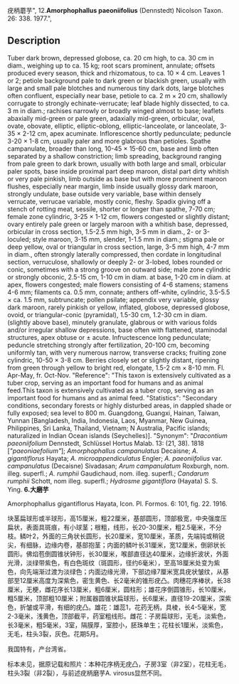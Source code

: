 疣柄蘑芋",
12.**Amorphophallus paeoniifolius** (Dennstedt) Nicolson Taxon. 26: 338. 1977.",

## Description
Tuber dark brown, depressed globose, ca. 20 cm high, to ca. 30 cm in diam., weighing up to ca. 15 kg; root scars prominent, annulate; offsets produced every season, thick and rhizomatous, to ca. 10 × 4 cm. Leaves 1 or 2; petiole background pale to dark green or blackish green, usually with large and small pale blotches and numerous tiny dark dots, large blotches often confluent, especially near base, petiole to ca. 2 m × 20 cm, shallowly corrugate to strongly echinate-verrucate; leaf blade highly dissected, to ca. 3 m in diam.; rachises narrowly or broadly winged almost to base; leaflets abaxially mid-green or pale green, adaxially mid-green, orbicular, oval, ovate, obovate, elliptic, elliptic-oblong, elliptic-lanceolate, or lanceolate, 3-35 × 2-12 cm, apex acuminate. Inflorescence shortly pedunculate; peduncle 3-20 × 1-8 cm, usually paler and more glabrous than petioles. Spathe campanulate, broader than long, 10-45 × 15-60 cm, base and limb often separated by a shallow constriction; limb spreading, background ranging from pale green to dark brown, usually with both large and small, orbicular paler spots, base inside proximal part deep maroon, distal part dirty whitish or very pale pinkish, limb outside as base but with more prominent maroon flushes, especially near margin, limb inside usually glossy dark maroon, strongly undulate, base outside very variable, base within densely verrucate, verrucae variable, mostly conic, fleshy. Spadix giving off a stench of rotting meat, sessile, shorter or longer than spathe, 7-70 cm; female zone cylindric, 3-25 × 1-12 cm, flowers congested or slightly distant; ovary entirely pale green or largely maroon with a whitish base, depressed, orbicular in cross section, 1.5-2.5 mm high, 3-5 mm in diam., 2- or 3-loculed; style maroon, 3-15 mm, slender, 1-1.5 mm in diam.; stigma pale or deep yellow, oval or triangular in cross section, large, 3-5 mm high, 4-7 mm in diam., often strongly laterally compressed, then cordate in longitudinal section, verruculose, shallowly or deeply 2- or 3-lobed, lobes rounded or conic, sometimes with a strong groove on outward side; male zone cylindric or strongly obconic, 2.5-15 cm, 1-10 cm in diam. at base, 1-20 cm in diam. at apex, flowers congested; male flowers consisting of 4-6 stamens; stamens 4-6 mm; filaments ca. 0.5 mm, connate; anthers off-white, cylindric, 3.5-5.5 × ca. 1.5 mm, subtruncate; pollen psilate; appendix very variable, glossy dark maroon, rarely pinkish or yellow, inflated, globose, depressed globose, ovoid, or triangular-conic (pyramidal), 1.5-30 cm, 1.2-30 cm in diam. (slightly above base), minutely granulate, glabrous or with various folds and/or irregular shallow depressions, base often with flattened, staminodal structures, apex obtuse or ± acute. Infructescence long pedunculate; peduncle stretching strongly after fertilization, 20-100 cm, becoming uniformly tan, with very numerous narrow, transverse cracks; fruiting zone cylindric, 10-50 × 3-8 cm. Berries closely set or slightly distant, ripening from green through yellow to bright red, elongate, 1.5-2 cm × 8-10 mm. Fl. Apr-May, fr. Oct-Nov.
  "Reference": "This taxon is extensively cultivated as a tuber crop, serving as an important food for humans and as animal feed.This taxon is extensively cultivated as a tuber crop, serving as an important food for humans and as animal feed.
  "Statistics": "Secondary conditions, secondary forests or highly disturbed areas, in dappled shade or fully exposed; sea level to 800 m. Guangdong, Guangxi, Hainan, Taiwan, Yunnan [Bangladesh, India, Indonesia, Laos, Myanmar, New Guinea, Philippines, Sri Lanka, Thailand, Vietnam; N Australia, Pacific islands; naturalized in Indian Ocean islands (Seychelles)].
  "Synonym": "*Dracontium paeoniifolium* Dennstedt, Schlüssel Hortus Malab. 13: (21, 38). 1818 [*\"paeoniaefolium\"*]; *Amorphophallus campanulatus* Decaisne; *A. gigantiflorus* Hayata; *A. microappendiculatus* Engler; *A. paeoniifolius* var. *campanulatus* (Decaisne) Sivadasan; *Arum campanulatum* Roxburgh, nom. illeg. superfl.; *A. rumphii* Gaudichaud, nom. illeg. superfl.; *Candarum rumphii* Schott, nom illeg. superfl.; *Hydrosme gigantiflora* (Hayata) S. S. Ying.
**6.大磨芋**

Amorphophallus gigantiflorus Hayata, Icon. Pl. Formos. 6: 101, fig. 22. 1916.

块茎扁球形或半球形，高15厘米，粗22厘米，基部圆形，顶部极宽，中央强度压扁状，表面具斑痕，有小球茎；根粗，线形，长20-30厘米，粗2.5毫米，不分枝。鳞叶2，外面的三角状长圆形，长20厘米，宽10厘米，革质，先端钝或稍锐尖，有细脉，边缘内卷，基部抱茎；内面的鳞叶长31厘米，宽12厘米，倒卵状长圆形。佛焰苞倒圆锥状钟形，长30厘米，喉部直径达40厘米，边缘折波状，外面光滑，淡绿带紫色，有白色斑纹（斑圆形，径约6毫米），至高18厘米处变为紫色，向先端渐过渡为淡绿色；内面边缘光滑，下部边缘7厘米宽具疣状皱纹，从基部至12厘米高度为深紫色，密生黄色、长2毫米的锥形疣凸。肉穗花序棒状，长38厘米，无梗，雌花序长13厘米，粗6厘米，圆柱形；雄花序倒圆锥形，长10厘米，粗5厘米，顶部粗10厘米；附属器圆锥状扁球形，长6厘米，直径19-20厘米，深紫色，折皱或平滑，有细的疣凸。雄花：雄蕊1，花药无柄，具棱，长4-5毫米，宽2-3毫米，浅黄色，顶部截平，药室粗线形。雌花：子房扁球形，无毛，淡紫色，长3毫米，粗5毫米，3室，隔膜厚，室腔小，胚珠单生；花柱长1厘米，淡紫色，无毛，柱头3裂，灰色。花期5月。

我国特有，产台湾省。

标本未见，据原记载和照片：本种花序柄无疣凸，子房3室（非2室），花柱无毛，柱头3裂（非2裂），与前述疣柄磨芋A. virosus显然不同。
